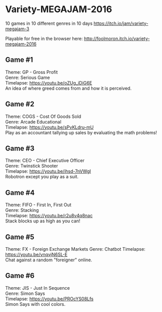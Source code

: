 # Variety-MEGAJAM-2016
10 games in 10 different genres in 10 days https://itch.io/jam/variety-megajam-3

Playable for free in the browser here: http://foolmoron.itch.io/variety-megajam-2016

## Game #1  
Theme: GP - Gross Profit  
Genre: Serious Game  
Timelapse: https://youtu.be/oZUg_iDiG6E  
An idea of where greed comes from and how it is perceived.

## Game #2  
Theme: COGS - Cost Of Goods Sold  
Genre: Arcade Educational  
Timelapse: https://youtu.be/sPvKLdru-mU​  
Play as an accountant tallying up sales by evaluating the math problems!

## Game #3
Theme: CEO - Chief Executive Officer  
Genre: Twinstick Shooter  
Timelapse: https://youtu.be/ihsd-7nVWgI  
Robotron except you play as a suit.  

## Game #4
Theme: FIFO - First In, First Out  
Genre: Stacking  
Timelapse: https://youtu.be/r2u8v4q8nac  
Stack blocks up as high as you can!  

## Game #5
Theme: FX - Foreign Exchange Markets
Genre: Chatbot 
Timelapse: https://youtu.be/vnqvjN6SL-E  
Chat against a random "foreigner" online. 

## Game #6
Theme: JIS - Just In Sequence  
Genre: Simon Says  
Timelapse: https://youtu.be/PROcYS08Lfs​  
Simon Says with cool colors.  